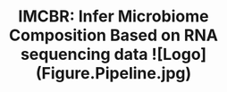 <h1 align="center"> IMCBR: Infer Microbiome Composition Based on RNA sequencing data
![Logo](Figure.Pipeline.jpg)



